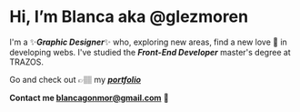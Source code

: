 
# Hi, I’m Blanca aka @glezmoren

I'm a ✨***Graphic Designer***✨ who, exploring new areas, find a new love 💖 in developing webs. I've studied the ***Front-End Developer*** master's degree at TRAZOS.

Go and check out 👉🏽 my ***[portfolio](https://www.glezmoren.com/)***

**Contact me blancagonmor@gmail.com** 📩 


